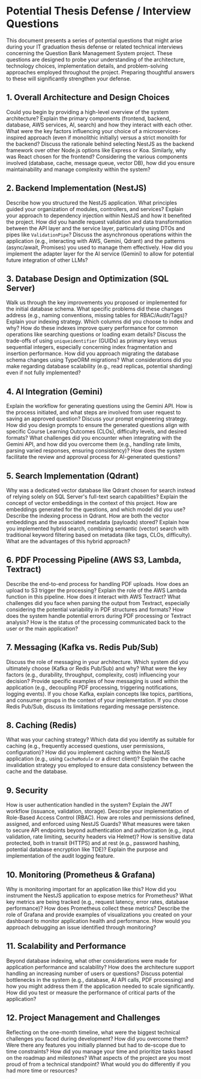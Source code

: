 # Potential Thesis Defense / Interview Questions

This document presents a series of potential questions that might arise during your IT graduation thesis defense or related technical interviews concerning the Question Bank Management System project. These questions are designed to probe your understanding of the architecture, technology choices, implementation details, and problem-solving approaches employed throughout the project. Preparing thoughtful answers to these will significantly strengthen your defense.

## 1. Overall Architecture and Design Choices

Could you begin by providing a high-level overview of the system architecture? Explain the primary components (frontend, backend, database, AWS services, AI, search) and how they interact with each other. What were the key factors influencing your choice of a microservices-inspired approach (even if monolithic initially) versus a strict monolith for the backend? Discuss the rationale behind selecting NestJS as the backend framework over other Node.js options like Express or Koa. Similarly, why was React chosen for the frontend? Considering the various components involved (database, cache, message queue, vector DB), how did you ensure maintainability and manage complexity within the system?

## 2. Backend Implementation (NestJS)

Describe how you structured the NestJS application. What principles guided your organization of modules, controllers, and services? Explain your approach to dependency injection within NestJS and how it benefited the project. How did you handle request validation and data transformation between the API layer and the service layer, particularly using DTOs and pipes like `ValidationPipe`? Discuss the asynchronous operations within the application (e.g., interacting with AWS, Gemini, Qdrant) and the patterns (async/await, Promises) you used to manage them effectively. How did you implement the adapter layer for the AI service (Gemini) to allow for potential future integration of other LLMs?

## 3. Database Design and Optimization (SQL Server)

Walk us through the key improvements you proposed or implemented for the initial database schema. What specific problems did these changes address (e.g., naming conventions, missing tables for RBAC/Audit/Tags)? Explain your indexing strategy. Which columns did you choose to index and why? How do these indexes improve query performance for common operations like searching questions or loading exam details? Discuss the trade-offs of using `uniqueidentifier` (GUIDs) as primary keys versus sequential integers, especially concerning index fragmentation and insertion performance. How did you approach migrating the database schema changes using TypeORM migrations? What considerations did you make regarding database scalability (e.g., read replicas, potential sharding) even if not fully implemented?

## 4. AI Integration (Gemini)

Explain the workflow for generating questions using the Gemini API. How is the process initiated, and what steps are involved from user request to saving an approved question? Discuss your prompt engineering strategy. How did you design prompts to ensure the generated questions align with specific Course Learning Outcomes (CLOs), difficulty levels, and desired formats? What challenges did you encounter when integrating with the Gemini API, and how did you overcome them (e.g., handling rate limits, parsing varied responses, ensuring consistency)? How does the system facilitate the review and approval process for AI-generated questions?

## 5. Search Implementation (Qdrant)

Why was a dedicated vector database like Qdrant chosen for search instead of relying solely on SQL Server's full-text search capabilities? Explain the concept of vector embeddings in the context of this project. How are embeddings generated for the questions, and which model did you use? Describe the indexing process in Qdrant. How are both the vector embeddings and the associated metadata (payloads) stored? Explain how you implemented hybrid search, combining semantic (vector) search with traditional keyword filtering based on metadata (like tags, CLOs, difficulty). What are the advantages of this hybrid approach?

## 6. PDF Processing Pipeline (AWS S3, Lambda, Textract)

Describe the end-to-end process for handling PDF uploads. How does an upload to S3 trigger the processing? Explain the role of the AWS Lambda function in this pipeline. How does it interact with AWS Textract? What challenges did you face when parsing the output from Textract, especially considering the potential variability in PDF structures and formats? How does the system handle potential errors during PDF processing or Textract analysis? How is the status of the processing communicated back to the user or the main application?

## 7. Messaging (Kafka vs. Redis Pub/Sub)

Discuss the role of messaging in your architecture. Which system did you ultimately choose (Kafka or Redis Pub/Sub) and why? What were the key factors (e.g., durability, throughput, complexity, cost) influencing your decision? Provide specific examples of how messaging is used within the application (e.g., decoupling PDF processing, triggering notifications, logging events). If you chose Kafka, explain concepts like topics, partitions, and consumer groups in the context of your implementation. If you chose Redis Pub/Sub, discuss its limitations regarding message persistence.

## 8. Caching (Redis)

What was your caching strategy? Which data did you identify as suitable for caching (e.g., frequently accessed questions, user permissions, configuration)? How did you implement caching within the NestJS application (e.g., using `CacheModule` or a direct client)? Explain the cache invalidation strategy you employed to ensure data consistency between the cache and the database.

## 9. Security

How is user authentication handled in the system? Explain the JWT workflow (issuance, validation, storage). Describe your implementation of Role-Based Access Control (RBAC). How are roles and permissions defined, assigned, and enforced using NestJS Guards? What measures were taken to secure API endpoints beyond authentication and authorization (e.g., input validation, rate limiting, security headers via Helmet)? How is sensitive data protected, both in transit (HTTPS) and at rest (e.g., password hashing, potential database encryption like TDE)? Explain the purpose and implementation of the audit logging feature.

## 10. Monitoring (Prometheus & Grafana)

Why is monitoring important for an application like this? How did you instrument the NestJS application to expose metrics for Prometheus? What key metrics are being tracked (e.g., request latency, error rates, database performance)? How does Prometheus collect these metrics? Describe the role of Grafana and provide examples of visualizations you created on your dashboard to monitor application health and performance. How would you approach debugging an issue identified through monitoring?

## 11. Scalability and Performance

Beyond database indexing, what other considerations were made for application performance and scalability? How does the architecture support handling an increasing number of users or questions? Discuss potential bottlenecks in the system (e.g., database, AI API calls, PDF processing) and how you might address them if the application needed to scale significantly. How did you test or measure the performance of critical parts of the application?

## 12. Project Management and Challenges

Reflecting on the one-month timeline, what were the biggest technical challenges you faced during development? How did you overcome them? Were there any features you initially planned but had to de-scope due to time constraints? How did you manage your time and prioritize tasks based on the roadmap and milestones? What aspects of the project are you most proud of from a technical standpoint? What would you do differently if you had more time or resources?
